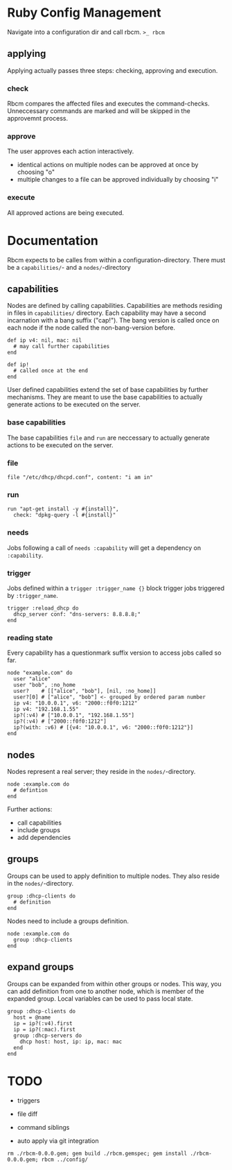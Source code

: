Ruby Config Management
======================

Navigate into a configuration dir and call rbcm.
`>_ rbcm`

## applying

Applying actually passes three steps: checking, approving and execution.

### check

Rbcm compares the affected files and executes the command-checks. Unneccessary
commands are marked and will be skipped in the approvemnt process.

### approve

The user approves each action interactively.
 - identical actions on multiple nodes can be approved at once by choosing "o"
 - multiple changes to a file can be approved individually by choosing "i"

### execute

All approved actions are being executed.

# Documentation

Rbcm expects to be calles from within a configuration-directory. There must be
a `capabilities/`- and a `nodes/`-directory

## capabilities

Nodes are defined by calling capabilities. Capabilities are methods residing in
files in `capabilities/` directory. Each capability may have a second
incarnation with a bang suffix ("cap!"). The bang version is called once on each
node if the node called the non-bang-version before.
```
def ip v4: nil, mac: nil
  # may call further capabilities
end

def ip!
  # called once at the end
end
```
User defined capabilities extend the set of base capabilities by further
mechanisms. They are meant to use the base capabilities to actually generate
actions to be executed on the server.

### base capabilities

The base capabilities `file` and `run` are neccessary to actually generate
actions to be executed on the server.

### file

```
file "/etc/dhcp/dhcpd.conf", content: "i am in"
```

### run

```
run "apt-get install -y #{install}",
  check: "dpkg-query -l #{install}"
```

### needs

Jobs following a call of `needs :capability` will get a dependency on
`:capability`.

### trigger

Jobs defined within a `trigger :trigger_name {}` block trigger jobs triggered by
`:trigger_name`.
```
trigger :reload_dhcp do
  dhcp_server conf: "dns-servers: 8.8.8.8;"
end
```

### reading state

Every capability has a questionmark suffix version to access jobs called so far.
```
node "example.com" do
  user "alice"
  user "bob", :no_home
  user?    # [["alice", "bob"], [nil, :no_home]]
  user?[0] # ["alice", "bob"] <- grouped by ordered param number
  ip v4: "10.0.0.1", v6: "2000::f0f0:1212"
  ip v4: "192.168.1.55"
  ip?(:v4) # ["10.0.0.1", "192.168.1.55"]
  ip?(:v4) # ["2000::f0f0:1212"]
  ip?(with: :v6) # [{v4: "10.0.0.1", v6: "2000::f0f0:1212"}]
end
```

## nodes

Nodes represent a real server; they reside in the `nodes/`-directory.
```
node :example.com do
  # defintion
end
```
Further actions:
 - call capabilities
 - include groups
 - add dependencies

## groups

Groups can be used to apply definition to multiple nodes. They also reside in
the `nodes/`-directory.
```
group :dhcp-clients do
  # definition
end
```
Nodes need to include a groups definition.
```
node :example.com do
  group :dhcp-clients
end
```

## expand groups

Groups can be expanded from within other groups or nodes. This way, you can add
definition from one to another node, which is member of the expanded group.
Local variables can be used to pass local state.
```
group :dhcp-clients do
  host = @name
  ip = ip?(:v4).first
  ip = ip?(:mac).first
  group :dhcp-servers do
    dhcp host: host, ip: ip, mac: mac
  end
end
```

# TODO

- triggers
- file diff
- command siblings

- auto apply via git integration

`rm ./rbcm-0.0.0.gem; gem build ./rbcm.gemspec; gem install ./rbcm-0.0.0.gem; rbcm ../config/`
